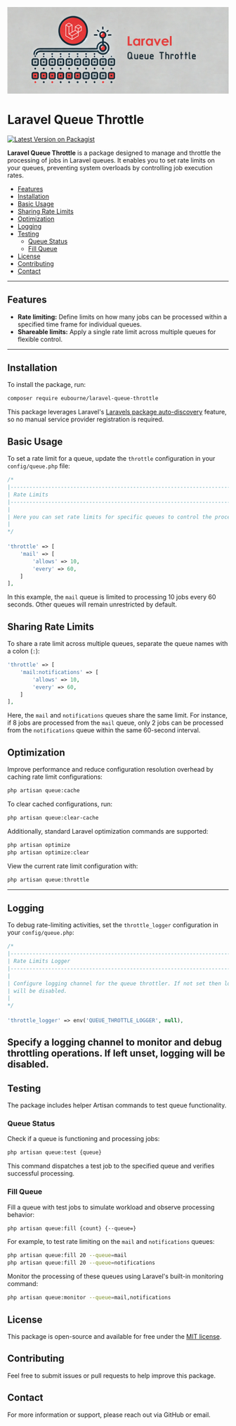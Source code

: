 <p style="text-align: center"><img src="/assets/laravel-queue-throttle-card.jpg" alt="Laravel Queue Throttle"></p>

# Laravel Queue Throttle

[![Latest Version on Packagist](https://img.shields.io/packagist/v/eubourne/laravel-queue-throttle.svg?style=flat-square)](https://packagist.org/packages/eubourne/laravel-queue-throttle)

**Laravel Queue Throttle**  is a package designed to manage and throttle the processing of jobs in Laravel queues.
It enables you to set rate limits on your queues, preventing system overloads by controlling job execution rates.

- [Features](#features)
- [Installation](#installation)
- [Basic Usage](#basic-usage)
- [Sharing Rate Limits](#sharing-rate-limits)
- [Optimization](#optimization)
- [Logging](#logging)
- [Testing](#testing)
  - [Queue Status](#queue-status)
  - [Fill Queue](#fill-queue)
- [License](#license)
- [Contributing](#contributing)
- [Contact](#contact)
---

## Features
- **Rate limiting:** Define limits on how many jobs can be processed within a specified time frame for individual queues.
- **Shareable limits:** Apply a single rate limit across multiple queues for flexible control.
---

## Installation

To install the package, run:

```bash
composer require eubourne/laravel-queue-throttle
```

This package leverages Laravel's [Laravels package auto-discovery](https://medium.com/@taylorotwell/package-auto-discovery-in-laravel-5-5-ea9e3ab20518) feature,
so no manual service provider registration is required.

## Basic Usage

To set a rate limit for a queue, update the `throttle` configuration in your `config/queue.php` file:

```php
/*
|--------------------------------------------------------------------------
| Rate Limits
|--------------------------------------------------------------------------
|
| Here you can set rate limits for specific queues to control the processing rate.
|
*/

'throttle' => [
    'mail' => [
        'allows' => 10,
        'every' => 60,
    ]
],
```
In this example, the `mail` queue is limited to processing 10 jobs every 60 seconds. Other queues will remain
unrestricted by default.

## Sharing Rate Limits

To share a rate limit across multiple queues, separate the queue names with a colon (`:`):

```php
'throttle' => [
    'mail:notifications' => [
        'allows' => 10,
        'every' => 60,
    ]
],
```
Here, the `mail` and `notifications` queues share the same limit. For instance, if 8 jobs are processed
from the `mail` queue, only 2 jobs can be processed from the `notifications` queue within the same 60-second interval.

## Optimization
Improve performance and reduce configuration resolution overhead by caching rate limit configurations:
```bash
php artisan queue:cache
```

To clear cached configurations, run:
```bash 
php artisan queue:clear-cache
```

Additionally, standard Laravel optimization commands are supported:
```bash
php artisan optimize
php artisan optimize:clear
```

View the current rate limit configuration with:
```bash
php artisan queue:throttle
```
---

## Logging
To debug rate-limiting activities, set the `throttle_logger` configuration in your `config/queue.php`:
```php
/*
|--------------------------------------------------------------------------
| Rate Limits Logger
|--------------------------------------------------------------------------
|
| Configure logging channel for the queue throttler. If not set then logging
| will be disabled.
|
*/

'throttle_logger' => env('QUEUE_THROTTLE_LOGGER', null),
```
Specify a logging channel to monitor and debug throttling operations. If left unset, logging will be disabled.
---

## Testing
The package includes helper Artisan commands to test queue functionality.

### Queue Status
Check if a queue is functioning and processing jobs: 
```bash
php artisan queue:test {queue}
```
This command dispatches a test job to the specified queue and verifies successful processing.

### Fill Queue
Fill a queue with test jobs to simulate workload and observe processing behavior:
```bash
php artisan queue:fill {count} {--queue=} 
```

For example, to test rate limiting on the `mail` and `notifications` queues:
```bash
php artisan queue:fill 20 --queue=mail
php artisan queue:fill 20 --queue=notifications
```

Monitor the processing of these queues using Laravel's built-in monitoring command:
```bash
php artisan queue:monitor --queue=mail,notifications
```

## License
This package is open-source and available for free under the [MIT license](http://opensource.org/licenses/MIT).

## Contributing
Feel free to submit issues or pull requests to help improve this package.

## Contact
For more information or support, please reach out via GitHub or email.
